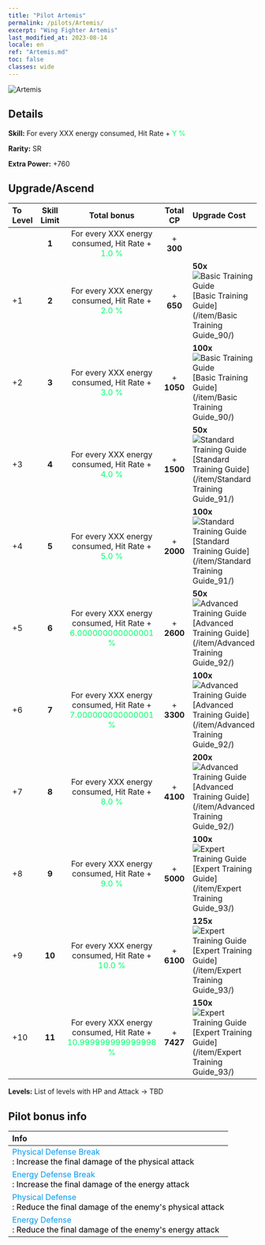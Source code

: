 ```yaml
---
title: "Pilot Artemis"
permalink: /pilots/Artemis/
excerpt: "Wing Fighter Artemis"
last_modified_at: 2023-08-14
locale: en
ref: "Artemis.md"
toc: false
classes: wide
---
```



 ![Artemis](/images/pilots/aviator_piece_5002.png)

## Details

 **Skill:** For every XXX energy consumed, Hit Rate + <span style="color: #03ff6b">Y %</span><br/><span style="color: #000000;"></span> 

 **Rarity:** SR 

 **Extra Power:** +760 



## Upgrade/Ascend

  |  To Level | Skill Limit |     Total bonus    | Total CP |   Upgrade Cost     |
  |:----|:-----:|:-------------------:|:-------:|:-----------------|
  |   | **1**  | For every XXX energy consumed, Hit Rate + <span style="color: #03ff6b">1.0 %</span><br/><span style="color: #000000;"></span>  | + **300**  |  |
  | +1  | **2**  | For every XXX energy consumed, Hit Rate + <span style="color: #03ff6b">2.0 %</span><br/><span style="color: #000000;"></span>  | + **650**  | **50x**![Basic Training Guide](/images/item/Basic_Training_Guide_p.png)[Basic Training Guide](/item/Basic Training Guide_90/) |
  | +2  | **3**  | For every XXX energy consumed, Hit Rate + <span style="color: #03ff6b">3.0 %</span><br/><span style="color: #000000;"></span>  | + **1050**  | **100x**![Basic Training Guide](/images/item/Basic_Training_Guide_p.png)[Basic Training Guide](/item/Basic Training Guide_90/) |
  | +3  | **4**  | For every XXX energy consumed, Hit Rate + <span style="color: #03ff6b">4.0 %</span><br/><span style="color: #000000;"></span>  | + **1500**  | **50x**![Standard Training Guide](/images/item/Standard_Training_Guide_p.png)[Standard Training Guide](/item/Standard Training Guide_91/) |
  | +4  | **5**  | For every XXX energy consumed, Hit Rate + <span style="color: #03ff6b">5.0 %</span><br/><span style="color: #000000;"></span>  | + **2000**  | **100x**![Standard Training Guide](/images/item/Standard_Training_Guide_p.png)[Standard Training Guide](/item/Standard Training Guide_91/) |
  | +5  | **6**  | For every XXX energy consumed, Hit Rate + <span style="color: #03ff6b">6.000000000000001 %</span><br/><span style="color: #000000;"></span>  | + **2600**  | **50x**![Advanced Training Guide](/images/item/Advanced_Training_Guide_p.png)[Advanced Training Guide](/item/Advanced Training Guide_92/) |
  | +6  | **7**  | For every XXX energy consumed, Hit Rate + <span style="color: #03ff6b">7.000000000000001 %</span><br/><span style="color: #000000;"></span>  | + **3300**  | **100x**![Advanced Training Guide](/images/item/Advanced_Training_Guide_p.png)[Advanced Training Guide](/item/Advanced Training Guide_92/) |
  | +7  | **8**  | For every XXX energy consumed, Hit Rate + <span style="color: #03ff6b">8.0 %</span><br/><span style="color: #000000;"></span>  | + **4100**  | **200x**![Advanced Training Guide](/images/item/Advanced_Training_Guide_p.png)[Advanced Training Guide](/item/Advanced Training Guide_92/) |
  | +8  | **9**  | For every XXX energy consumed, Hit Rate + <span style="color: #03ff6b">9.0 %</span><br/><span style="color: #000000;"></span>  | + **5000**  | **100x**![Expert Training Guide](/images/item/Expert_Training_Guide_p.png)[Expert Training Guide](/item/Expert Training Guide_93/) |
  | +9  | **10**  | For every XXX energy consumed, Hit Rate + <span style="color: #03ff6b">10.0 %</span><br/><span style="color: #000000;"></span>  | + **6100**  | **125x**![Expert Training Guide](/images/item/Expert_Training_Guide_p.png)[Expert Training Guide](/item/Expert Training Guide_93/) |
  | +10  | **11**  | For every XXX energy consumed, Hit Rate + <span style="color: #03ff6b">10.999999999999998 %</span><br/><span style="color: #000000;"></span>  | + **7427**  | **150x**![Expert Training Guide](/images/item/Expert_Training_Guide_p.png)[Expert Training Guide](/item/Expert Training Guide_93/) |



 **Levels:**  List of levels with HP and Attack -> TBD



## Pilot bonus info

  |  Info |
  |:------|
  | <span style="color: #0099f2">Physical Defense Break</span><br/><span style="color: #000000;">: Increase the final damage of the physical attack</span> |
  | <span style="color: #0099f2">Energy Defense Break</span><br/><span style="color: #000000;">: Increase the final damage of the energy attack</span> |
  | <span style="color: #0099f2">Physical Defense</span><br/><span style="color: #000000;">: Reduce the final damage of the enemy's physical attack</span> |
  | <span style="color: #0099f2">Energy Defense</span><br/><span style="color: #000000;">: Reduce the final damage of the enemy's energy attack</span> |

